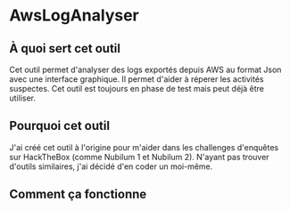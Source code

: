 # AwsLogAnalyser
## À quoi sert cet outil
Cet outil permet d'analyser des logs exportés depuis AWS au format Json avec une interface graphique. Il permet d'aider à réperer les activités suspectes. Cet outil est toujours en phase de test mais peut déjà être utiliser.

## Pourquoi cet outil
J'ai créé cet outil à l'origine pour m'aider dans les challenges d'enquêtes sur HackTheBox (comme Nubilum 1 et Nubilum 2). N'ayant pas trouver d'outils similaires, j'ai décidé d'en coder un moi-même.

## Comment ça fonctionne

